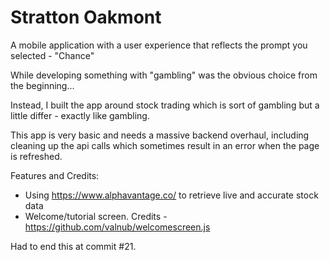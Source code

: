 # Stratton Oakmont

A mobile application with a user experience that reflects the prompt you selected - "Chance"

While developing something with "gambling" was the obvious choice from the beginning...

Instead, I built the app around stock trading which is sort of gambling but a little differ - exactly like gambling.

This app is very basic and needs a massive backend overhaul, including cleaning up the api calls which sometimes result in an error when the page is refreshed.

Features and Credits:

- Using https://www.alphavantage.co/ to retrieve live and accurate stock data
- Welcome/tutorial screen. Credits - https://github.com/valnub/welcomescreen.js

Had to end this at commit #21.

